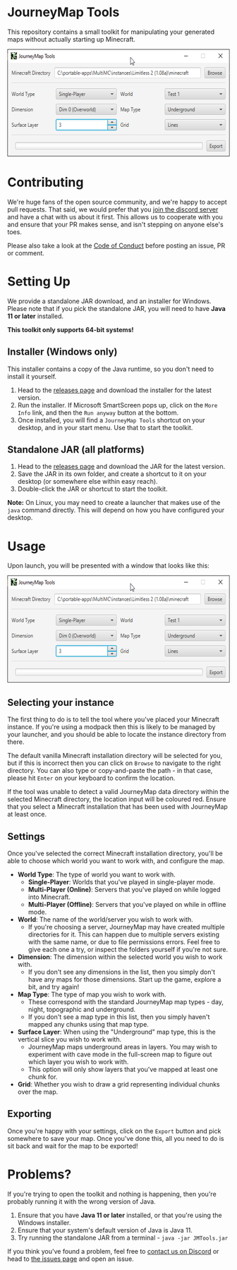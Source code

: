 # JourneyMap Tools

This repository contains a small toolkit for manipulating your generated maps without actually starting up Minecraft.

<p align="center">
  <img alt="Screenshot" width="586" height="243" src=".github/screenshot.png" />
</p>

# Contributing

We're huge fans of the open source community, and we're happy to accept pull requests. That said, we would prefer
that you [join the discord server](https://discord.gg/eP8gE69) and have a chat with us about it first. This allows
us to cooperate with you and ensure that your PR makes sense, and isn't stepping on anyone else's toes.

Please also take a look at the [Code of Conduct](CONDUCT.md) before posting an issue, PR or comment.

# Setting Up

We provide a standalone JAR download, and an installer for Windows. Please note that if you pick the standalone JAR, 
you will need to have **Java 11 or later** installed.

**This toolkit only supports 64-bit systems!**

## Installer (Windows only)

This installer contains a copy of the Java runtime, so you don't need to install it yourself.

1. Head to the [releases page](/releases) and download the installer for the latest version.
2. Run the installer. If Microsoft SmartScreen pops up, click on the `More Info` link, and then the
   `Run anyway` button at the bottom.
3. Once installed, you will find a `JourneyMap Tools` shortcut on your desktop, and in your start menu. Use that
   to start the toolkit.

## Standalone JAR (all platforms)

1. Head to the [releases page](/releases) and download the JAR for the latest version.
2. Save the JAR in its own folder, and create a shortcut to it on your desktop (or somewhere else within easy reach).
3. Double-click the JAR or shortcut to start the toolkit.

**Note:** On Linux, you may need to create a launcher that makes use of the `java` command directly. This will
depend on how you have configured your desktop.

# Usage

Upon launch, you will be presented with a window that looks like this:

<p align="center">
  <img alt="Screenshot" width="586" height="243" src=".github/screenshot.png" />
</p>

## Selecting your instance

The first thing to do is to tell the tool where you've placed your Minecraft instance. If you're using a modpack
then this is likely to be managed by your launcher, and you should be able to locate the instance directory from there.

The default vanilla Minecraft installation directory will be selected for you, but if this is incorrect then you can 
click on `Browse` to navigate to the right directory. You can also type or copy-and-paste the path - in that case, 
please hit `Enter` on your keyboard to confirm the location.

If the tool was unable to detect a valid JourneyMap data directory within the selected Minecraft directory, the
location input will be coloured red. Ensure that you select a Minecraft installation that has been used with
JourneyMap at least once.

## Settings

Once you've selected the correct Minecraft installation directory, you'll be able to choose which world you want
to work with, and configure the map.

* **World Type**: The type of world you want to work with.
    * **Single-Player**: Worlds that you've played in single-player mode.
    * **Multi-Player (Online)**: Servers that you've played on while logged into Minecraft.
    * **Multi-Player (Offline)**: Servers that you've played on while in offline mode.
* **World**: The name of the world/server you wish to work with.
    * If you're choosing a server, JourneyMap may have created multiple directories for it. This can happen due
      to multiple servers existing with the same name, or due to file permissions errors. Feel free to give each
      one a try, or inspect the folders yourself if you're not sure.
* **Dimension**: The dimension within the selected world you wish to work with.
    * If you don't see any dimensions in the list, then you simply don't have any maps for those dimensions. Start
      up the game, explore a bit, and try again!
* **Map Type**: The type of map you wish to work with.
    * These correspond with the standard JourneyMap map types - day, night, topographic and underground.
    * If you don't see a map type in this list, then you simply haven't mapped any chunks using that map type.
* **Surface Layer**: When using the "Underground" map type, this is the vertical slice you wish to work with.
    * JourneyMap maps underground areas in layers. You may wish to experiment with cave mode in the full-screen
      map to figure out which layer you wish to work with.
    * This option will only show layers that you've mapped at least one chunk for.
* **Grid**: Whether you wish to draw a grid representing individual chunks over the map. 

## Exporting

Once you're happy with your settings, click on the `Export` button and pick somewhere to save your map. Once you've
done this, all you need to do is sit back and wait for the map to be exported!

# Problems?

If you're trying to open the toolkit and nothing is happening, then you're probably running it with the wrong version
of Java.

1. Ensure that you have **Java 11 or later** installed, or that you're using the Windows installer.
2. Ensure that your system's default version of Java is Java 11.
3. Try running the standalone JAR from a terminal - `java -jar JMTools.jar`

If you think you've found a problem, feel free to [contact us on Discord](https://discord.gg/eP8gE69) or head
to [the issues page](/issues) and open an issue.
